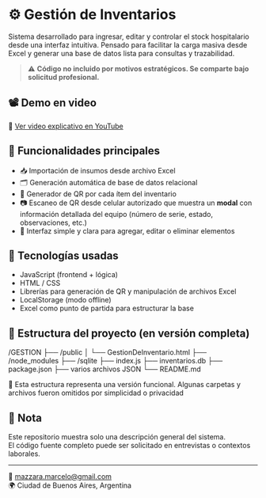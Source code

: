 # ⚙️ Gestión de Inventarios

Sistema desarrollado para ingresar, editar y controlar el stock hospitalario desde una interfaz intuitiva. Pensado para facilitar la carga masiva desde Excel y generar una base de datos lista para consultas y trazabilidad.

> ⚠️ **Código no incluido por motivos estratégicos. Se comparte bajo solicitud profesional.**

## 📽️ Demo en video

🎥 [Ver video explicativo en YouTube](https://www.youtube.com/watch?v=KJV5SbuOCN0&t=16s)

## 🧩 Funcionalidades principales

- 📥 Importación de insumos desde archivo Excel
- 🗂️ Generación automática de base de datos relacional
- 📲 Generador de QR por cada ítem del inventario
- 📷 Escaneo de QR desde celular autorizado que muestra un **modal** con información detallada del equipo (número de serie, estado, observaciones, etc.)
- 🧼 Interfaz simple y clara para agregar, editar o eliminar elementos

## 🔧 Tecnologías usadas

- JavaScript (frontend + lógica)
- HTML / CSS
- Librerías para generación de QR y manipulación de archivos Excel
- LocalStorage (modo offline)
- Excel como punto de partida para estructurar la base

## 📁 Estructura del proyecto (en versión completa)

/GESTION
├── /public
│   └── GestionDeInventario.html
├── /node_modules
├── /sqlite
├── index.js
├── inventarios.db
├── package.json
├── varios archivos JSON
└── README.md

📌 Esta estructura representa una versión funcional. Algunas carpetas y archivos fueron omitidos por simplicidad o privacidad

## 💬 Nota

Este repositorio muestra solo una descripción general del sistema.  
El código fuente completo puede ser solicitado en entrevistas o contextos laborales.

---

📧 mazzara.marcelo@gmail.com  
🌍 Ciudad de Buenos Aires, Argentina
